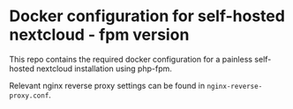 # Docker configuration for self-hosted nextcloud - fpm version
This repo contains the required docker configuration for a painless self-hosted nextcloud installation using php-fpm. 

Relevant nginx reverse proxy settings can be found in `nginx-reverse-proxy.conf`.

